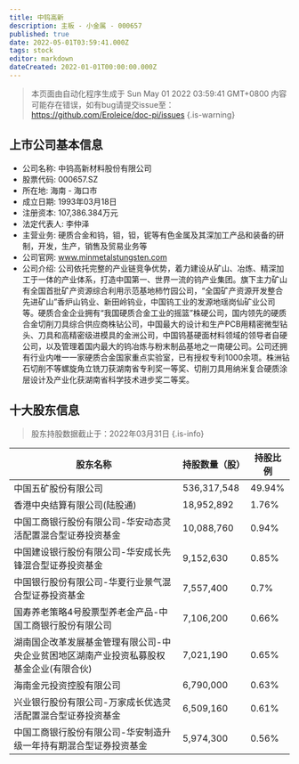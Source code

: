 ```yaml
---
title: 中钨高新
description: 主板 - 小金属 - 000657
published: true
date: 2022-05-01T03:59:41.000Z
tags: stock
editor: markdown
dateCreated: 2022-01-01T00:00:00.000Z
---
```


> 本页面由自动化程序生成于 Sun May 01 2022 03:59:41 GMT+0800
> 内容可能存在错误，如有bug请提交issue至：https://github.com/Eroleice/doc-pi/issues
{.is-warning}

## 上市公司基本信息
- 公司名称: 中钨高新材料股份有限公司
- 股票代码: 000657.SZ
- 所在地: 海南 - 海口市
- 成立日期: 1993年03月18日
- 注册资本: 107,386.384万元
- 法定代表人: 李仲泽
- 主营业务: 硬质合金和钨，钼，钽，铌等有色金属及其深加工产品和装备的研制，开发，生产，销售及贸易业务等
- 公司官网: www.minmetalstungsten.com
- 公司介绍: 公司依托完整的产业链竞争优势，着力建设从矿山、冶炼、精深加工于一体的产业体系，打造中国第一、世界一流的钨产业集团。旗下主力矿山有全国首批矿产资源综合利用示范基地柿竹园公司，“全国矿产资源开发整合先进矿山”香炉山钨业、新田岭钨业，中国钨工业的发源地瑶岗仙矿业公司等。硬质合金企业拥有“我国硬质合金工业的摇篮”株硬公司，国内领先的硬质合金切削刀具综合供应商株钻公司，中国最大的设计和生产PCB用精密微型钻头、刀具和高精密级进模具的金洲公司，中国钨基硬面材料领域的领导者自硬公司，以及管理着国内最大的钨冶炼与粉末制品基地之一南硬公司。公司还拥有行业内唯一一家硬质合金国家重点实验室，已有授权专利1000余项。株洲钻石切削不等螺旋角立铣刀获湖南省专利奖一等奖、切削刀具用纳米复合硬质涂层设计及产业化获湖南省科学技术进步奖二等奖。


## 十大股东信息
> 股东持股数据截止于：2022年03月31日
{.is-info}

| 股东名称 | 持股数量（股） | 持股比例 |
| --- | --- | --- |
| 中国五矿股份有限公司 | 536,317,548 | 49.94% |
| 香港中央结算有限公司(陆股通) | 18,952,892 | 1.76% |
| 中国工商银行股份有限公司-华安动态灵活配置混合型证券投资基金 | 10,088,760 | 0.94% |
| 中国建设银行股份有限公司-华安成长先锋混合型证券投资基金 | 9,152,630 | 0.85% |
| 中国银行股份有限公司-华夏行业景气混合型证券投资基金 | 7,557,400 | 0.7% |
| 国寿养老策略4号股票型养老金产品-中国工商银行股份有限公司 | 7,106,200 | 0.66% |
| 湖南国企改革发展基金管理有限公司-中央企业贫困地区湖南产业投资私募股权基金企业(有限合伙) | 7,021,190 | 0.65% |
| 海南金元投资控股有限公司 | 6,790,000 | 0.63% |
| 兴业银行股份有限公司-万家成长优选灵活配置混合型证券投资基金 | 6,509,160 | 0.61% |
| 中国工商银行股份有限公司-华安制造升级一年持有期混合型证券投资基金 | 5,974,300 | 0.56% |




